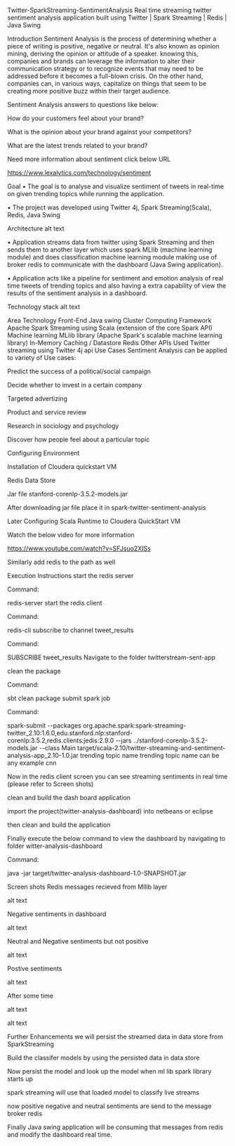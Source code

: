 Twitter-SparkStreaming-SentimentAnalysis
Real time streaming twitter sentiment analysis application built using Twitter | Spark Streaming | Redis | Java Swing


Introduction
Sentiment Analysis is the process of determining whether a piece of writing is positive, negative or neutral. It's also known as opinion mining, deriving the opinion or attitude of a speaker. knowing this, companies and brands can leverage the information to alter their communication strategy or to recognize events that may need to be addressed before it becomes a full-blown crisis. On the other hand, companies can, in various ways, capitalize on things that seem to be creating more positive buzz within their target audience.

Sentiment Analysis answers to questions like below:

How do your customers feel about your brand?

What is the opinion about your brand against your competitors?

What are the latest trends related to your brand?

Need more information about sentiment click below URL

https://www.lexalytics.com/technology/sentiment


Goal
• The goal is to analyse and visualize sentiment of tweets in real-time on given trending topics while running the application.

• The project was developed using Twitter 4j, Spark Streaming(Scala), Redis, Java Swing


Architecture
alt text

• Application streams data from twitter using Spark Streaming and then sends them to another layer which uses spark MLlib (machine learning module) and does classification machine learning module making use of broker redis to communicate with the dashboard (Java Swing application).

• Application acts like a pipeline for sentiment and emotion analysis of real time tweets of trending topics and also having a extra capability of view the results of the sentiment analysis in a dashboard.


Technology stack
alt text


Area	Technology
Front-End	Java swing
Cluster Computing Framework	Apache Spark Streaming using Scala (extension of the core Spark API)
Machine learning	MLlib library (Apache Spark's scalable machine learning library)
In-Memory Caching / Datastore	Redis
Other APIs Used	Twitter streaming using Twitter 4j api
Use Cases
Sentiment Analysis can be applied to variety of Use cases:

Predict the success of a political/social campaign

Decide whether to invest in a certain company

Targeted advertizing

Product and service review

Research in sociology and psychology

Discover how people feel about a particular topic


Configuring Environment

Installation of Cloudera quickstart VM

Redis Data Store

Jar file stanford-corenlp-3.5.2-models.jar

After downloading jar file place it in spark-twitter-sentiment-analysis

Later Configuring Scala Runtime to Cloudera QuickStart VM

Watch the below video for more information

https://www.youtube.com/watch?v=SFJsuo2XISs

Similarly add redis to the path as well


Execution Instructions
start the redis server

Command:

redis-server
start the redis client

Command:

redis-cli
subscribe to channel tweet_results

Command:

SUBSCRIBE tweet_results
Navigate to the folder twitterstream-sent-app

clean the package

Command:

sbt clean package 
submit spark job

Command:

spark-submit --packages org.apache.spark:spark-streaming-twitter_2.10:1.6.0,edu.stanford.nlp:stanford-corenlp:3.5.2,redis.clients:jedis:2.9.0 --jars ../stanford-corenlp-3.5.2-models.jar --class Main target/scala-2.10/twitter-streaming-and-sentiment-analysis-app_2.10-1.0.jar trending topic name
trending topic name can be any example cnn

Now in the redis client screen you can see streaming sentiments in real time (please refer to Screen shots)

clean and build the dash board application

import the project(twitter-analysis-dashboard) into netbeans or eclipse

then clean and build the application

Finally execute the below command to view the dashboard by navigating to folder witter-analysis-dashboard

Command:

java -jar target/twitter-analysis-dashboard-1.0-SNAPSHOT.jar

Screen shots
Redis messages recieved from Mllib layer

alt text


Negative sentiments in dashboard

alt text


Neutral and Negative sentiments but not positive

alt text


Postive sentiments

alt text


After some time

alt text

alt text


Further Enhancements
we will persist the streamed data in data store from SparkStreaming

Build the classifer models by using the persisted data in data store

Now persist the model and look up the model when ml lib spark library starts up

spark streaming will use that loaded model to classify live streams

now positive negative and neutral sentiments are send to the message broker redis

Finally Java swing application will be consuming that messages from redis and modify the dashboard real time.
